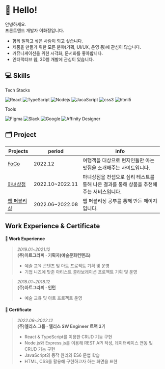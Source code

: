 # 👋 Hello!
안녕하세요.   
프론트엔드 개발자 이화정입니다.   

* 함께 일하고 싶은 사람이 되고 싶습니다.   
* 제품을 만들기 위한 모든 분야(기획, UI/UX, 운영 등)에 관심이 많습니다.   
* 커뮤니케이션을 위한 시각화, 문서화를 좋아합니다.   
* 인터랙티브 웹, 3D웹 개발에 관심이 있습니다.   

## 💻 Skills
Tech Stacks
<p>
  <img alt="React" src="https://img.shields.io/badge/-React-45b8d8?style=flat-square&logo=react&logoColor=white" />
  <img alt="TypeScript" src="https://img.shields.io/badge/-TypeScript-007ACC?style=flat-square&logo=typescript&logoColor=white" />
  <img alt="Nodejs" src="https://img.shields.io/badge/-Nodejs-43853d?style=flat-square&logo=Node.js&logoColor=white" />
  <img alt="JacaScript" src="https://img.shields.io/badge/-JavaScript-F7DF1E?style=flat-square&logo=javascript&logoColor=white" />
  <img alt="css3" src="https://img.shields.io/badge/-CSS3-1572B6?style=flat-square&logo=CSS3&logoColor=white" />
  <img alt="html5" src="https://img.shields.io/badge/-HTML5-E34F26?style=flat-square&logo=html5&logoColor=white" />
</p>

Tools
<p>
  <img alt="Figma" src="https://img.shields.io/badge/-Figma-F24E1E?style=flat-square&logo=Figma&logoColor=white" />
  <img alt="Slack" src="https://img.shields.io/badge/-Slack-4A154B?style=flat-square&logo=slack&logoColor=white" />
  <img alt="Google" src="https://img.shields.io/badge/-Google Workspace-4285F4?style=flat-square&logo=Google&logoColor=white" />
  <img alt="Affinity Designer" src="https://img.shields.io/badge/-AffinityDesigner-1B72BE?style=flat-square&logo=affinitydesigner&logoColor=white" />
</p>

## 🗂️ Project
|Projects|period|info|
|---|---|---|
|[FoCo](https://github.com/kailey224/FoCo)|2022.12|여행객을 대상으로 현지인들만 아는 맛집을 소개해주는 사이트입니다.|
|[마녀상점](https://github.com/kailey224/The-Witch-Store)|2022.10~2022.11|마녀상점을 컨셉으로 심리 테스트를 통해 나온 결과를 통해 상품을 추천해주는 서비스입니다.|
|[웹 퍼블리싱](https://github.com/kailey224/web-publishing)|2022.06~2022.08|웹 퍼블리싱 공부를 통해 만든 페이지 입니다.|

## Work Experience & Certificate
#### 💼 Work Experience
> *2019.01~2021.12*   
> **(주)아트그라피 · 기획자(예술문화컨텐츠)**   
> - 예술 교육 콘텐츠 및 아트 프로젝트 기획 및 운영
> - 기업 니즈에 맞춘 아티스트 콜라보레이션 프로젝트 기획 및 운영

> *2018.01~2018.12*  
> **(주)아트그라피 · 인턴**
> - 예술 교육 및 아트 프로젝트 운영

#### 📄 Certificate
> *2022.09~2022.12*  
> **(주)엘리스 그룹 · 엘리스 SW Engineer 트랙 3기**
> - React & TypeScript를 이용한 CRUD 기능 구현
> - Node.js와 Express.js를 이용해 REST API 작성, 데이터베이스 연동 및 CRUD 기능 구현
> - JavaScript의 동작 원리와 ES6 문법 학습
> - HTML, CSS를 활용해 구현하고자 하는 화면을 표현
